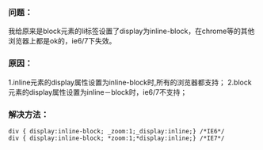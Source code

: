 ### 问题：

我给原来是block元素的li标签设置了display为inline-block，在chrome等的其他浏览器上都是ok的，ie6/7下失效。

### 原因：

1.inline元素的display属性设置为inline-block时,所有的浏览器都支持；
2.block元素的display属性设置为inline－block时，ie6/7不支持；

### 解决方法：

	div { display:inline-block; _zoom:1;_display:inline;} /*IE6*/
	div { display:inline-block; *zoom:1;*display:inline;} /*IE7*/